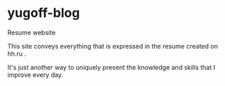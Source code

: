 # yugoff-blog
Resume website

This site conveys everything that is expressed in the resume created on hh.ru . 

It's just another way to uniquely present the knowledge and skills that I improve every day.
